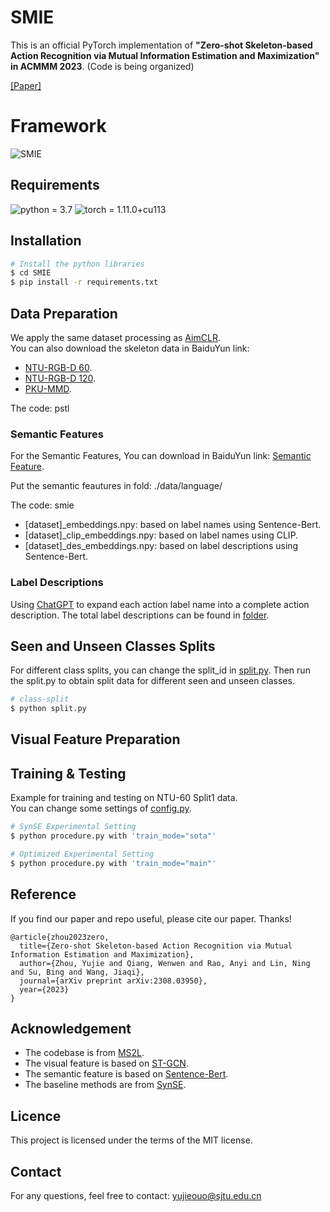# SMIE
This is an official PyTorch implementation of **"Zero-shot Skeleton-based Action Recognition 
via Mutual Information Estimation and Maximization" in ACMMM 2023**.
(Code is being organized)

[[Paper]](https://arxiv.org/abs/2308.03950)
# Framework
![SMIE](https://github.com/YujieOuO/SMIE/blob/main/images/pipeline.png)

## Requirements
![python = 3.7](https://img.shields.io/badge/python-3.7.13-green)
![torch = 1.11.0+cu113](https://img.shields.io/badge/torch-1.11.0%2Bcu113-yellowgreen)

## Installation
```bash
# Install the python libraries
$ cd SMIE
$ pip install -r requirements.txt
```

## Data Preparation
We apply the same dataset processing as [AimCLR](https://github.com/Levigty/AimCLR).  
You can also download the skeleton data in BaiduYun link:
* [NTU-RGB-D 60](https://pan.baidu.com/s/1ukBF5aI8QawRriJbmsrv5Q).
* [NTU-RGB-D 120](https://pan.baidu.com/s/1AG_516WHitv1LBh1NNrvVg).
* [PKU-MMD](https://pan.baidu.com/s/168uXCgrKdh7esqatGwfEfg).
  
The code: pstl

### Semantic Features
For the Semantic Features, You can download in BaiduYun link: [Semantic Feature](https://pan.baidu.com/s/1y2r15lxGF3i9aPa1ARfRiQ).

Put the semantic feautures in fold: ./data/language/

The code: smie
* [dataset]_embeddings.npy: based on label names using Sentence-Bert.
* [dataset]_clip_embeddings.npy: based on label names using CLIP.
* [dataset]_des_embeddings.npy: based on label descriptions using Sentence-Bert.

### Label Descriptions
Using [ChatGPT](https://chat.openai.com/) to expand each action label name into a complete action description.
The total label descriptions can be found in [folder](https://github.com/YujieOuO/SMIE/tree/main/descriptions).

## Seen and Unseen Classes Splits
For different class splits, you can change the split_id in [split.py](https://github.com/YujieOuO/SMIE/tree/main/split.py).
Then run the split.py to obtain split data for different seen and unseen classes.
```bash
# class-split
$ python split.py
```
## Visual Feature Preparation

## Training & Testing
Example for training and testing on NTU-60 Split1 data.  
You can change some settings of [config.py](https://github.com/YujieOuO/SMIE/blob/main/config.py).  
```bash
# SynSE Experimental Setting
$ python procedure.py with 'train_mode="sota"'

# Optimized Experimental Setting
$ python procedure.py with 'train_mode="main"'
```

## Reference
If you find our paper and repo useful, please cite our paper. Thanks!
```
@article{zhou2023zero,
  title={Zero-shot Skeleton-based Action Recognition via Mutual Information Estimation and Maximization},
  author={Zhou, Yujie and Qiang, Wenwen and Rao, Anyi and Lin, Ning and Su, Bing and Wang, Jiaqi},
  journal={arXiv preprint arXiv:2308.03950},
  year={2023}
}
```

## Acknowledgement
* The codebase is from [MS2L](https://github.com/LanglandsLin/MS2L).
* The visual feature is based on [ST-GCN](https://github.com/yysijie/st-gcn/blob/master/OLD_README.md).
* The semantic feature is based on [Sentence-Bert](https://github.com/UKPLab/sentence-transformers).
* The baseline methods are from [SynSE](https://github.com/skelemoa/synse-zsl).

## Licence
This project is licensed under the terms of the MIT license.

## Contact
For any questions, feel free to contact: yujieouo@sjtu.edu.cn
